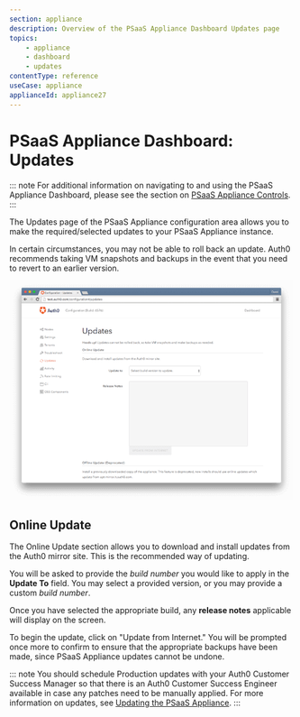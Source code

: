 ```yaml
---
section: appliance
description: Overview of the PSaaS Appliance Dashboard Updates page
topics:
    - appliance
    - dashboard
    - updates
contentType: reference
useCase: appliance
applianceId: appliance27
---
```


# PSaaS Appliance Dashboard: Updates

::: note
  For additional information on navigating to and using the PSaaS Appliance Dashboard, please see the section on [PSaaS Appliance Controls](/appliance/dashboard#appliance-controls).
:::

The Updates page of the PSaaS Appliance configuration area allows you to make the required/selected updates to your PSaaS Appliance instance.

In certain circumstances, you may not be able to roll back an update. Auth0 recommends taking VM snapshots and backups in the event that you need to revert to an earlier version.

![](/media/articles/appliance/dashboard/updates.png)

## Online Update
The Online Update section allows you to download and install updates from the Auth0 mirror site. This is the recommended way of updating.

You will be asked to provide the *build number* you would like to apply in the **Update To** field. You may select a provided version, or you may provide a custom *build number*.

Once you have selected the appropriate build, any **release notes** applicable will display on the screen.

To begin the update, click on "Update from Internet." You will be prompted once more to confirm to ensure that the appropriate backups have been made, since PSaaS Appliance updates cannot be undone.

::: note
You should schedule Production updates with your Auth0 Customer Success Manager so that there is an Auth0 Customer Success Engineer available in case any patches need to be manually applied. For more information on updates, see [Updating the PSaaS Appliance](/appliance/admin/updating-the-appliance).
:::
